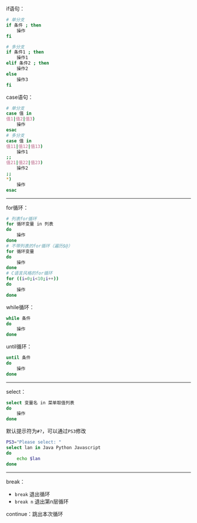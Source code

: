 if语句：

``` Bash
# 单分支
if 条件 ; then
    操作
fi

# 多分支
if 条件1 ; then
    操作1
elif 条件2 ; then
    操作2
else
    操作3
fi
```

case语句：

``` Bash
# 单分支
case 值 in
值1|值2|值3)
    操作
esac
# 多分支
case 值 in
值11|值12|值13)
    操作1
;;
值21|值22|值23)
    操作2
;;
*)
    操作
esac
```

---

for循环：

``` Bash
# 列表for循环
for 循环变量 in 列表
do
    操作
done
# 不带列表的for循环（遍历$@）
for 循环变量
do
    操作
done
# C语言风格的for循环
for ((i=0;i<10;i++))
do
    操作
done
```

while循环：

``` Bash
while 条件
do
    操作
done
```

until循环：

``` Bash
until 条件
do
    操作
done
```

---

select：

``` Bash
select 变量名 in 菜单取值列表
do
    操作
done
```

默认提示符为`#?`，可以通过`PS3`修改

``` Bash
PS3="Please select: "
select lan in Java Python Javascript
do
    echo $lan
done
```

---

break：

- `break` 退出循环
- `break n` 退出第n层循环

continue：跳出本次循环



